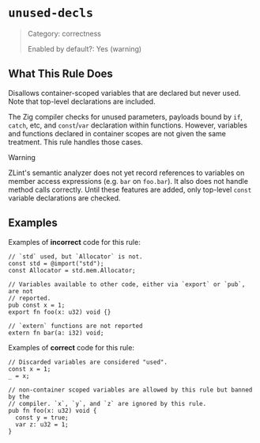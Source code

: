 # `unused-decls`

> Category: correctness
>
> Enabled by default?: Yes (warning)

## What This Rule Does

Disallows container-scoped variables that are declared but never used. Note
that top-level declarations are included.

The Zig compiler checks for unused parameters, payloads bound by `if`,
`catch`, etc, and `const`/`var` declaration within functions. However,
variables and functions declared in container scopes are not given the same
treatment. This rule handles those cases.

> [!WARNING]
> ZLint's semantic analyzer does not yet record references to variables on
> member access expressions (e.g. `bar` on `foo.bar`). It also does not
> handle method calls correctly. Until these features are added, only
> top-level `const` variable declarations are checked.

## Examples

Examples of **incorrect** code for this rule:

```zig
// `std` used, but `Allocator` is not.
const std = @import("std");
const Allocator = std.mem.Allocator;

// Variables available to other code, either via `export` or `pub`, are not
// reported.
pub const x = 1;
export fn foo(x: u32) void {}

// `extern` functions are not reported
extern fn bar(a: i32) void;
```

Examples of **correct** code for this rule:

```zig
// Discarded variables are considered "used".
const x = 1;
_ = x;

// non-container scoped variables are allowed by this rule but banned by the
// compiler. `x`, `y`, and `z` are ignored by this rule.
pub fn foo(x: u32) void {
  const y = true;
  var z: u32 = 1;
}
```
